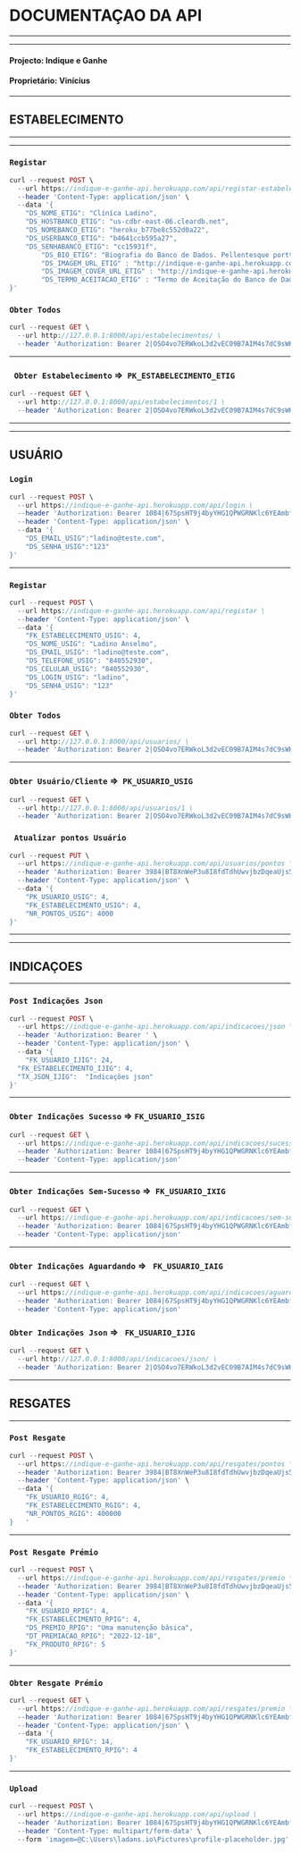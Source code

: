 # DOCUMENTAÇAO DA API
---
---

#### Projecto: Indique e Ganhe
#### Proprietário: Vinícius
---

## ESTABELECIMENTO
---
---

### ` Registar `

``` php
curl --request POST \
  --url https://indique-e-ganhe-api.herokuapp.com/api/registar-estabelecimento \
  --header 'Content-Type: application/json' \
  --data '{
    "DS_NOME_ETIG": "Clíníca Ladino",
    "DS_HOSTBANCO_ETIG": "us-cdbr-east-06.cleardb.net",
    "DS_NOMEBANCO_ETIG": "heroku_b77be8c552d0a22",
    "DS_USERBANCO_ETIG": "b4641ccb595a27",
    "DS_SENHABANCO_ETIG": "cc15931f",
		"DS_BIO_ETIG": "Biografia do Banco de Dados. Pellentesque porttitor, velit lacinia egestas auctor, diam eros tempus arcu, nec vulputate augue magna vel risus. Cras non magna vel ante adipiscing rhoncus. Vivamus a mi. Morbi neque. Aliquam erat volutpat. Integer ultrices lobortis erllamcorper fringilla eros",
		"DS_IMAGEM_URL_ETIG" : "http://indique-e-ganhe-api.herokuapp.com/imagens/profile-placeholder.jpg",
		"DS_IMAGEM_COVER_URL_ETIG" : "http://indique-e-ganhe-api.herokuapp.com/imagens/bg.jpg",
		"DS_TERMO_ACEITACAO_ETIG" : "Termo de Aceitação do Banco de Dados. Pellentesque porttitor, velit lacinia egestas auctor, diam eros tempus arcu, nec vulputate augue magna vel risus. Cras non magna vel ante adipiscing rhoncus. Vivamus a mi. Morbi neque. Aliquam erat volutpat. Integer ultrices lobortis eros. Pellentesque habitant morbi tristique senectus et netus et malesuada fames ac turpis egestas. Proin semper, ante vitae sollicitudin posuere, metus quam iaculis nibh, vitae scelerisque nunc massa eget pede. Sed velit urna, interdum vel, ultricies vel, faucibus at, quam. Donec elit est."
}'
```

### ` Obter Todos `

``` php
curl --request GET \
  --url http://127.0.0.1:8000/api/estabelecimentos/ \
  --header 'Authorization: Bearer 2|OSO4vo7ERWkoL3d2vEC09B7AIM4s7dC9sWKlk3eH'
```
---

### ` Obter Estabelecimento` =>  ` PK_ESTABELECIMENTO_ETIG `

``` php
curl --request GET \
  --url http://127.0.0.1:8000/api/estabelecimentos/1 \
  --header 'Authorization: Bearer 2|OSO4vo7ERWkoL3d2vEC09B7AIM4s7dC9sWKlk3eH'
```
---
---
## USUÁRIO
### ` Login `

``` php
curl --request POST \
  --url https://indique-e-ganhe-api.herokuapp.com/api/login \
  --header 'Authorization: Bearer 1084|67SpsHT9j4byYHG1QPWGRNKlc6YEAmbfY1V8ZfN4' \
  --header 'Content-Type: application/json' \
  --data '{
	"DS_EMAIL_USIG":"ladino@teste.com",
	"DS_SENHA_USIG":"123"
}'

```
---
### ` Registar `

``` php
curl --request POST \
  --url https://indique-e-ganhe-api.herokuapp.com/api/registar \
  --header 'Content-Type: application/json' \
  --data '{
    "FK_ESTABELECIMENTO_USIG": 4,
    "DS_NOME_USIG": "Ladino Anselmo",
    "DS_EMAIL_USIG": "ladino@teste.com",
    "DS_TELEFONE_USIG": "840552930",
    "DS_CELULAR_USIG": "840552930",
    "DS_LOGIN_USIG": "ladino",
    "DS_SENHA_USIG": "123"
}'
```

### ` Obter Todos `

``` php
curl --request GET \
  --url http://127.0.0.1:8000/api/usuarios/ \
  --header 'Authorization: Bearer 2|OSO4vo7ERWkoL3d2vEC09B7AIM4s7dC9sWKlk3eH'

```
---

### ` Obter Usuário/Cliente ` =>  ` PK_USUARIO_USIG `

``` php
curl --request GET \
  --url http://127.0.0.1:8000/api/usuarios/1 \
  --header 'Authorization: Bearer 2|OSO4vo7ERWkoL3d2vEC09B7AIM4s7dC9sWKlk3eH'

```

### ` Atualizar pontos Usuário`

``` php
curl --request PUT \
  --url https://indique-e-ganhe-api.herokuapp.com/api/usuarios/pontos \
  --header 'Authorization: Bearer 3984|BT8XnWeP3u8I8fdTdhUwvjbzDqeaUjs5toNDRg8I' \
  --header 'Content-Type: application/json' \
  --data '{
	"PK_USUARIO_USIG": 4,
	"FK_ESTABELECIMENTO_USIG": 4,
	"NR_PONTOS_USIG": 4000
}'
```
---
---
## INDICAÇOES
---

### ` Post Indicações Json `

``` php
curl --request POST \
  --url https://indique-e-ganhe-api.herokuapp.com/api/indicacoes/json \
  --header 'Authorization: Bearer ' \
  --header 'Content-Type: application/json' \
  --data '{ 
	"FK_USUARIO_IJIG": 24,
  "FK_ESTABELECIMENTO_IJIG": 4,
  "TX_JSON_IJIG":  "Indicações json"
}'

```

---
### ` Obter Indicações Sucesso ` => ` FK_USUARIO_ISIG `
``` php
curl --request GET \
  --url https://indique-e-ganhe-api.herokuapp.com/api/indicacoes/sucesso/14 \
  --header 'Authorization: Bearer 1084|67SpsHT9j4byYHG1QPWGRNKlc6YEAmbfY1V8ZfN4' \
  --header 'Content-Type: application/json'
```

---
### ` Obter Indicações Sem-Sucesso ` =>  ` FK_USUARIO_IXIG `

  
```php
curl --request GET \
  --url https://indique-e-ganhe-api.herokuapp.com/api/indicacoes/sem-sucesso/14 \
  --header 'Authorization: Bearer 1084|67SpsHT9j4byYHG1QPWGRNKlc6YEAmbfY1V8ZfN4' \
  --header 'Content-Type: application/json'
```
---

### ` Obter Indicações Aguardando ` =>   ` FK_USUARIO_IAIG `

```php
curl --request GET \
  --url https://indique-e-ganhe-api.herokuapp.com/api/indicacoes/aguardando/24 \
  --header 'Authorization: Bearer 1084|67SpsHT9j4byYHG1QPWGRNKlc6YEAmbfY1V8ZfN4' \
  --header 'Content-Type: application/json'
```

### ` Obter Indicações Json ` =>   ` FK_USUARIO_IJIG `

```php
curl --request GET \
  --url http://127.0.0.1:8000/api/indicacoes/json/ \
  --header 'Authorization: Bearer 2|OSO4vo7ERWkoL3d2vEC09B7AIM4s7dC9sWKlk3eH'
```
---
## RESGATES
---

### ` Post Resgate `

``` php
curl --request POST \
  --url https://indique-e-ganhe-api.herokuapp.com/api/resgates/pontos \
  --header 'Authorization: Bearer 3984|BT8XnWeP3u8I8fdTdhUwvjbzDqeaUjs5toNDRg8I' \
  --header 'Content-Type: application/json' \
  --data '{
	"FK_USUARIO_RGIG": 4, 
	"FK_ESTABELECIMENTO_RGIG": 4,
	"NR_PONTOS_RGIG": 400000
}	'
```
---
### ` Post Resgate Prémio `

``` php
curl --request POST \
  --url https://indique-e-ganhe-api.herokuapp.com/api/resgates/premio \
  --header 'Authorization: Bearer 3984|BT8XnWeP3u8I8fdTdhUwvjbzDqeaUjs5toNDRg8I' \
  --header 'Content-Type: application/json' \
  --data '{
	"FK_USUARIO_RPIG": 4, 
	"FK_ESTABELECIMENTO_RPIG": 4,
	"DS_PREMIO_RPIG": "Uma manutenção básica",
	"DT_PREMIACAO_RPIG": "2022-12-18",
	"FK_PRODUTO_RPIG": 5
}'
```
---
### ` Obter Resgate Prémio `

``` php
curl --request GET \
  --url https://indique-e-ganhe-api.herokuapp.com/api/resgates/premio \
  --header 'Authorization: Bearer 1084|67SpsHT9j4byYHG1QPWGRNKlc6YEAmbfY1V8ZfN4' \
  --header 'Content-Type: application/json' \
  --data '{
	"FK_USUARIO_RPIG": 14,
	"FK_ESTABELECIMENTO_RPIG": 4
}'
```
---
### ` Upload `

```php
curl --request POST \
  --url https://indique-e-ganhe-api.herokuapp.com/api/upload \
  --header 'Authorization: Bearer 1084|67SpsHT9j4byYHG1QPWGRNKlc6YEAmbfY1V8ZfN4' \
  --header 'Content-Type: multipart/form-data' \
  --form 'imagem=@C:\Users\ladans.io\Pictures\profile-placeholder.jpg'
```